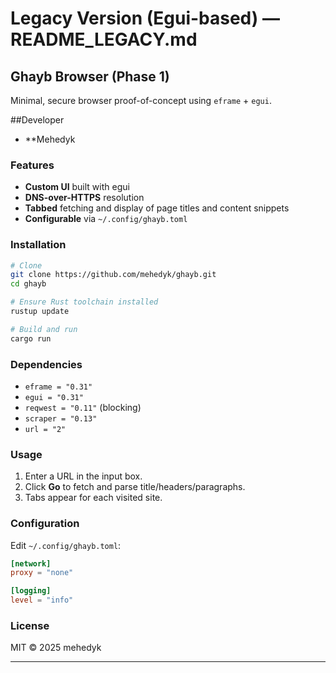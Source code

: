 # Legacy Version (Egui-based) — README\_LEGACY.md

## Ghayb Browser (Phase 1)

Minimal, secure browser proof-of-concept using `eframe` + `egui`.

##Developer
* **Mehedyk

### Features

* **Custom UI** built with egui
* **DNS-over-HTTPS** resolution
* **Tabbed** fetching and display of page titles and content snippets
* **Configurable** via `~/.config/ghayb.toml`

### Installation

```sh
# Clone
git clone https://github.com/mehedyk/ghayb.git
cd ghayb

# Ensure Rust toolchain installed
rustup update

# Build and run
cargo run
```

### Dependencies

* `eframe = "0.31"`
* `egui = "0.31"`
* `reqwest = "0.11"` (blocking)
* `scraper = "0.13"`
* `url = "2"`

### Usage

1. Enter a URL in the input box.
2. Click **Go** to fetch and parse title/headers/paragraphs.
3. Tabs appear for each visited site.

### Configuration

Edit `~/.config/ghayb.toml`:

```toml
[network]
proxy = "none"

[logging]
level = "info"
```

### License

MIT © 2025 mehedyk

---
